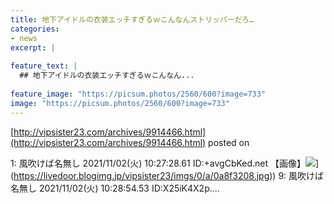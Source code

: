 ```yaml
---
title: 地下アイドルの衣装エッチすぎるｗこんなんストリッパーだろ…
categories:
- news
excerpt: |
  
feature_text: |
  ## 地下アイドルの衣装エッチすぎるｗこんなん...
  
feature_image: "https://picsum.photos/2560/600?image=733"
image: "https://picsum.photos/2560/600?image=733"
---
```


[http://vipsister23.com/archives/9914466.html](http://vipsister23.com/archives/9914466.html)
posted on 

<!--more-->

1: 風吹けば名無し 2021/11/02(火) 10:27:28.61 ID:+avgCbKed.net 【画像】![](https://livedoor.blogimg.jp/vipsister23/imgs/7/9/7917298b.jpg[https://livedoor.blogimg.jp/vipsister23/imgs/0/a/0a8f3208.jpg)](https://livedoor.blogimg.jp/vipsister23/imgs/0/a/0a8f3208.jpg)) 9: 風吹けば名無し 2021/11/02(火) 10:28:54.53 ID:X25iK4X2p....
